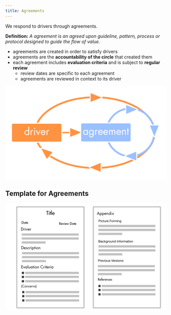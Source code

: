 ```yaml
---
title: Agreements
---
```



We respond to drivers through agreements.

**Definition:** _A agreement is an agreed upon guideline, pattern, process or protocol designed to guide the flow of value._


* agreements are created in order to satisfy drivers 
* agreements are the **accountability of the circle** that created them
* each agreement includes **evaluation criteria** and is subject to **regular review**
    *  review dates are specific to each agreement
    *  agreements are reviewed in context to its driver


![](img/tension-driver-domain/driver-agreement-improvement.png)

## Template for Agreements

![](img/policy/policy-template.png)